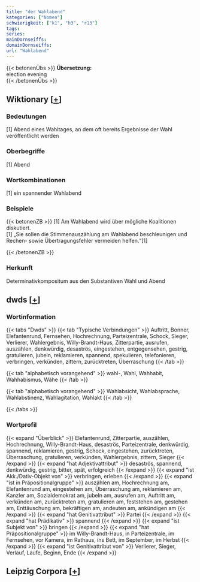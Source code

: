 ```yaml
---
title: "der Wahlabend"
kategorien: ["Nomen"]
schwierigkeit: ["k1", "h3", "r13"]
tags:
series:
mainDornseiffs:
domainDornseiffs:
url: "Wahlabend"
---
```


{{< betonenÜbs >}}
**Übersetzung:**  
election evening  
{{< /betonenÜbs >}}

## Wiktionary [[+](https://de.wiktionary.org/wiki/Wahlabend)]

### Bedeutungen
[1] Abend eines Wahltages, an dem oft bereits Ergebnisse der Wahl veröffentlicht werden  

### Oberbegriffe
[1] Abend  

### Wortkombinationen
[1] ein spannender Wahlabend  

### Beispiele
{{< betonenZB >}}
[1] Am Wahlabend wird über mögliche Koalitionen diskutiert.  
[1] „Sie sollen die Stimmenauszählung am Wahlabend beschleunigen und Rechen- sowie Übertragungsfehler vermeiden helfen.“[1]  

{{< /betonenZB >}}
### Herkunft
Determinativkompositum aus den Substantiven Wahl und Abend  



## dwds [[+](https://www.dwds.de/wb/Wahlabend)]

### Wortinformation
{{< tabs "Dwds" >}}
{{< tab "Typische Verbindungen" >}}
Auftritt, Bonner, Elefantenrund, Fernsehen, Hochrechnung, Parteizentrale, Schock, Sieger, Verlierer, Wahlergebnis, Willy-Brandt-Haus, Zitterpartie, ausrufen, auszählen, denkwürdig, desaströs, eingestehen, entgegensehen, gestrig, gratulieren, jubeln, reklamieren, spannend, spekulieren, telefonieren, verbringen, verkünden, zittern, zurücktreten, Überraschung
{{< /tab >}}

{{< tab "alphabetisch vorangehend" >}}
wahl-, Wahl, Wahhabit, Wahhabismus, Wähe
{{< /tab >}}

{{< tab "alphabetisch vorangehend" >}}
Wahlabsicht, Wahlabsprache, Wahlabstinenz, Wahlagitation, Wahlakt
{{< /tab >}}

{{< /tabs >}}

### Wortprofil
{{< expand "Überblick" >}} Elefantenrund, Zitterpartie, auszählen, Hochrechnung, Willy-Brandt-Haus, desaströs, Parteizentrale, denkwürdig, spannend, reklamieren, gestrig, Schock, eingestehen, zurücktreten, Überraschung, gratulieren, verkünden, Wahlergebnis, zittern, Sieger {{< /expand >}}
{{< expand "hat Adjektivattribut" >}} desaströs, spannend, denkwürdig, gestrig, bitter, spät, erfolgreich {{< /expand >}}
{{< expand "ist Akk./Dativ-Objekt von" >}} verbringen, erleben {{< /expand >}}
{{< expand "ist in Präpositionalgruppe" >}} auszählen am, Hochrechnung am, Elefantenrund am, eingestehen am, Überraschung am, reklamieren am, Kanzler am, Sozialdemokrat am, jubeln am, ausrufen am, Auftritt am, verkünden am, zurücktreten am, gratulieren am, feststehen am, gestehen am, Enttäuschung am, bekräftigen am, andeuten am, ankündigen am {{< /expand >}}
{{< expand "hat Genitivattribut" >}} Partei {{< /expand >}}
{{< expand "hat Prädikativ" >}} spannend {{< /expand >}}
{{< expand "ist Subjekt von" >}} bringen {{< /expand >}}
{{< expand "hat Präpositionalgruppe" >}} im Willy-Brandt-Haus, in Parteizentrale, im Fernsehen, vor Kamera, im Rathaus, ins Bett, im September, im Herbst {{< /expand >}}
{{< expand "ist Genitivattribut von" >}} Verlierer, Sieger, Verlauf, Laufe, Beginn, Ende {{< /expand >}}

## Leipzig Corpora [[+](https://corpora.uni-leipzig.de/en/res?word=Wahlabend&corpusId=deu_newscrawl-public_2018)]

